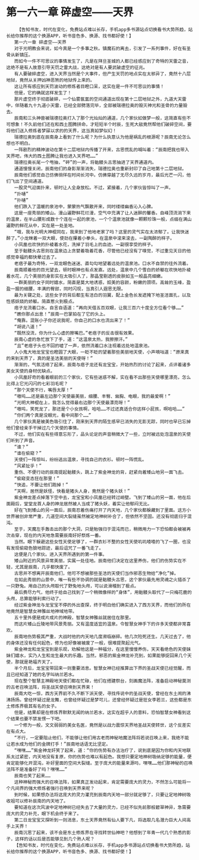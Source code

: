 # 第一六一章 碎虚空——天界
        【告知书友，时代在变化，免费站点难以长存，手机app多书源站点切换看书大势所趋，站长给你推荐的这个换源APP，听书音色多、换源、找书都好使！】
       第一六一章 碎虚空——天界
       对于光明教会来说，如今真是一个多事之秋。镇魔石的离去，引发了一系列事件，好在有圣骨从新镇压。
       而如今一件不可思议的事情发生了，凡是在拜旦圣城的人都已经感应到了奇特的天雷之音，这绝不是有人故意引导天罚之雷大战，这绝对是有人要武破虚空的征兆。
       有人要破碎虚空，进入天界当然是个大事件，但产生天罚的地点实在太邪异了，竟然十八层地狱，竟然从关押凶神恶煞的地狱传上来的。
       这让所有感应到天罚波动的修炼者目瞪口呆，这实在是一件不可思议的事情！
       但是，它的确就这样发生了！
       那片虚空终于彻底破碎，一个仙雾氤氲的空间通道出现在第十二层地狱之外，九道大天雷中，伴随着九十九道小天雷，已经全部劈落完毕，全部被瑞德拉奥的毁灭神光和圣骨的力量毁去。
       辰南和三头神兽被瑞德拉奥打入了那个光灿灿的通道，几个家伙如做梦一般，这简直有些不可想象！不久前他们还在和西土图腾拼命，才短短半个时辰，生死大敌竟然帮他们破碎空间，要将他们送入修炼者梦寐以求的的天界，这当真如梦似幻！
       瑞德拉奥到底在辰南身上看到了什么呢？为什么执意认为他是祸乱的根源呢？辰南无论怎么想也不明白。
       一阵剧烈的精神波动在第十二层地狱内传播了开来，古思慌乱的喊叫着：“辰南把我也带入天界吧，伟大的西土图腾让我也进入天界吧……”
       瑞德拉奥长尾一个甩抽，“砰”的一声，将骷髅头古思抽进了天界通道内。
       通道慢慢关闭，辰南他们的身影渐渐消失，瑞德拉奥也重新封印了自己地第十二层地狱。
       辰南他们感觉自己仿佛徜徉在时间长河中。仿佛穿越了无尽久远的岁月，最后光芒一闪，他们飞出了空间通道。
       一股灵气迎面扑来，顿时让人全身放松。不过，紧接着，几个家伙皆惊叫了一声。
       “扑嗵”
       “扑嗵”
       他们跌入了温暖的泉池中，蒙蒙热气飘散开来，同时缕缕幽香沁入心脾。
       这是一座秀丽的矮山。漫山遍野鲜花烂漫，空气中充满了让人迷醉的馨香。自峰顶流淌下来的温泉，在半山腰形成数十个连在一起的泉池，一个个温泉池就像一颗颗珍珠一般，点缀在满山遍野的鲜花从中，实在是一处圣地。
       “哦，我与光明大神棍同在，我来到了他地老家了吗？这里的灵气实在太浓郁了。让我快迷醉了。”小龙眯着一双大眼，使劲在攥着小拳头，在温泉中滚来滚去，一副陶醉的样子。
       小凤凰也欢快的扑棱着水花，洗掉了羽毛上的血迹。一副很享受的样子。
       至于骷髅头古思则在温泉边上贪婪着吸着花香，尽管他已经没有了嗅觉，不过重见天日的他感觉幸福的都快晕过去了。
       老痞子最为奇特，一双龙眼色迷迷、直勾勾地望着远处的温泉池。口水不自禁的往外流着。
       辰南顺着他的目光望去，顿时眼神也有点发直。远处，温泉中几个雪白的娇躯在欢快地扑棱着水花，几个美丽的身影实在太吸引人了，那晶莹剔透的皮肤如玉一般晶亮细嫩。
       一群美丽的女子同时嬉水，简直是莫大地诱惑，姣美的容颜，粉嫩的颈项。高耸的玉峰，盈盈一握的细腰，丰满的臀部，同时闪现，当真引人遐思无限。
       最为关键之处，这些女子的背后都生有洁白的羽翼，配上金色长发遮掩下地圣洁面孔，以及性感妖娆的娇躯。简直惹火到极点。
       痞子龙流着口水。自言自语道：“再向天借五百双眼，让我三百六十度全方位看个够……”
       “瞧你那点出息！”辰南一巴掌拍在了它的头上。
       “俺靠。混账小子你还说我呢，你自己的口水也流出来了！”
       “胡说八道！”
       “既然没流，你为什么心虚的擦嘴巴。”老痞子的反击很有效果。
       辰南心虚的急忙放下了手，道：“这温泉太热，我擦擦汗。”
       “且”老痞子头也不回的嘘了一声，依然流着口水注视着远处地温泉池。
       人小鬼大地龙宝宝也瞪圆了大眼，一眨不眨的望着那些美丽地天使，小声嘀咕道：“原来真的来到天界了，真的是圣洁美丽的天使呀！”
       渐渐的，气氛活络了起来，辰南与痞子龙还有龙宝宝，开始热烈的讨论了起来，点评着诸多美女天使的身材优缺点。
       小凤凰好奇的看着眼前的三个家伙，它有些迷惑不解，实在看不出那些天使哪里漂亮，怎么比得上它光闪闪的七彩羽毛呢？
       “那个天使不行，嘴唇太厚！”
       “嗷呜……还是最左边那个天使最美丽，细腰、丰臀、耸胸、电眼，我的最爱啊！”
       “光明大神棍在上，我怎么觉得最右边那个天使最漂亮呀！”
       “嗷呜，笑死龙了，那还是个小女孩啊，哈哈……不过还真适合你这样小屁孩，啊哈哈……”
       “你们两个真是没眼光，看中间那个……”
       几个家伙真是被美色吸引住了，刚来到天界的陌生感早已消失的无影无踪，同时也早已忘掉他们曾经亲手干掉过几个天使的事情。
       不过，他们实在有些得意忘形了，品头论足的声音稍微大了一些，立时被远处泡温泉的天使们听到了声音。
       “谁？”
       “谁在偷窥？”
       天使们一阵惊叫，纷纷逃出温泉，寻找自己的衣衫。顿时一阵慌乱。
       “风紧扯乎！”
       重伤、不便行动的辰南提起骷髅头，跳上了紫金神龙的背，赶紧向着矮山地另一面飞去。
       “偷窥变态狂在那里！”
       “快追，不要让他们跑掉！”
       “天啊，居然是妖怪，快看是猪头人身，竟然是个猪头妖！”
       紫金神龙差点掉落下空中去，龙宝宝和小凤凰已经转过峭壁。飞到了矮山的另一面，他在后面殿后，堂堂龙首人身的神龙居然被人当成了猪头妖，着实让他郁闷无比。
       好在飞到矮山的另一面后，辰南忍着伤痛打开了内天地，几个家伙都躲藏到了里面。这方小世界被创非常严重，几道空间大裂缝虽然被定地神树补合了，但依然不坚固。还没有彻底归于混沌。
       至于，天魔左手轰击出的那个大洞，只是勉强归于混沌而已，稍微用力一下恐怕都会被被再次击穿，现在的内天地急需要辰南好好祭炼一番。
       当然。眼下躲避这些女性天使足够了，一群衣衫不整的女性天使叽叽喳喳的飞了一圈，也没有发现偷窥色狼地踪迹，最后诅咒了一番飞走了。
       这便是几个家伙。进入天界所遇到的第一件事。
       矮山附近的风景异常美丽，实属一处佳地。辰南他们决定在这里养伤，他们的伤势实在不轻，尤其是辰南，几乎都快废了。
       古思并不想离开辰南他们，他可不想被那些圣洁的天使们当作邪恶生物给“净化”掉。
       在如此秀丽的山景中，唯一有些不协调的就是骷髅头古思，这个家伙最先用灵魂之火猎杀了一只野兔。用自己的头颅取代了野兔地头颅，可以说滑稽到了极点。
       最后费尽力气，他终于给自己找到了一个稍微像样的“身体”，用骷髅头取代了一只梅花鹿的头颅，总算能够利索行动了。
       经过紫金神龙与龙宝宝不停的外出查探，终于明白他们确实进入了西方天界，而他们的所在地竟然是智慧女神雅丝地神域地带。
       五十里外便是成片成片的神殿，智慧女神雅丝就居住在那里。
       而这片矮山丘陵地带风景秀丽。又有温度适宜的温泉。令智慧女神手下的许多天使都非常喜欢。
       辰南地伤势极其严重，大战时他的内天地几度濒临崩碎。他几次险死还生。几天过去了，他的身体还没有任何起色，修为也好像被被废了一般，很难提聚起元气。
       紫金神龙和龙宝宝到是乐观，劝解他这是一种福分，在这里慢慢养伤，天天看绝色的天使妹妹们嬉水，实乃人生和龙生最大的乐趣。当然，邪恶的紫金神龙补充到，如果能够捉回来几个天使，那就是艳福齐天了。
       半个月后，龙宝宝带回来一则重要消息。智慧女神已经推算出下界的圣战天使已经觉醒，而且已经知道了她的名字叫纳兰若水。
       现在整个智慧主神殿地天使们都在忙碌，他们在搭建祭台，刻画魔法阵，准备启动神秘莫测的古老召唤法阵，将圣战天使召唤到天界来！
       辰南大吃一惊，西方天界前不久不断下派天使，寻找传说中的圣战天使，曾经在东土闹的沸沸扬扬。曾经怀疑过是龙舞，也曾经怀疑过是梦可儿，还曾经怀疑过是狂女李若兰，这些都是东土修炼界极其有名的女子。
       但是，结果却是在修炼界默默无闻的纳兰若水，这实在超乎人的意料，恐怕智慧女神看到这个结果也要不禁发愣一下吧。
       一个修为一般，文文弱弱的美女名医，竟然是以战力震惊天界地圣战天使转世，这个反差实在有点大。
       “不行，一定要阻止他们，不能够让他们用古老而神秘地魔法阵将若说召唤上来，我绝不能让若水成为他们的金牌打手！”辰南地话语无比坚定。
       “嘿嘿……”紫金神龙奸笑了起来，道：“你的伤势有办法治疗了，说到底是因为你和内天地联系太过紧密，内天地没有复原，你的伤势也难以有起色。我想只要定地神树吸纳足够的能量，便肯定能够化开混沌，补好里面的空间大裂缝。至于庞大的能量来源吗，嘿嘿……他们那神秘的召唤法阵不是准备好了吗？嘿嘿……”
       辰南也笑了起来……
       这种神秘而强大的召唤法阵，如果真正发动起来，肯定需要庞大的灵力，不然怎么可能将一个凡间界的强大修炼者强行召唤到天界来呢？
       到时候，如果想办法将这庞大的灵力灌充到辰南内天地一部分就足够了，只要让定地神树吸收祖可以修补辰南的内天地了。
       要知道在这次风波中定地神树已经失去了大量的灵力，已经不似先前那般碧翠神异，急需要庞大的灵力补充，眼下机会终于来了。
       第二日龙宝宝又探听到一则消息，东土天界竟然有仙人要下凡，将选取几名潜力巨大人间高手上天界！
       辰南沉思了起来，该不会是东土修炼界在寻找转世仙神吧？他想到了年青一代几个熟悉的影子，这样的话以后是否能够见到几个熟人呢？
       【告知书友，时代在变化，免费站点难以长存，手机app多书源站点切换看书大势所趋，站长给你推荐的这个换源APP，听书音色多、换源、找书都好使！】